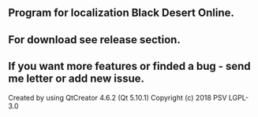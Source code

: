 ## Program for localization Black Desert Online.

## For download see release section.

## If you want more features or finded a bug - send me letter or add new issue.

Created by using QtCreator 4.6.2 (Qt 5.10.1)
Copyright (c) 2018 PSV LGPL-3.0
